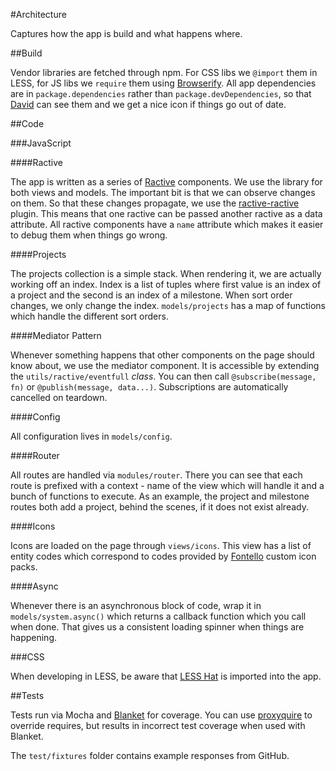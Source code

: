 #Architecture

Captures how the app is build and what happens where.

##Build

Vendor libraries are fetched through npm. For CSS libs we `@import` them in LESS, for JS libs we `require` them using [Browserify](https://github.com/substack/node-browserify). All app dependencies are in `package.dependencies` rather than `package.devDependencies`, so that [David](https://david-dm.org/radekstepan/burnchart) can see them and we get a nice icon if things go out of date.

##Code

###JavaScript

####Ractive

The app is written as a series of [Ractive](http://www.ractivejs.org/) components. We use the library for both views and models. The important bit is that we can observe changes on them. So that these changes propagate, we use the [ractive-ractive](https://github.com/rstacruz/ractive-ractive) plugin. This means that one ractive can be passed another ractive as a data attribute. All ractive components have a `name` attribute which makes it easier to debug them when things go wrong.

####Projects

The projects collection is a simple stack. When rendering it, we are actually working off an index. Index is a list of tuples where first value is an index of a project and the second is an index of a milestone. When sort order changes, we only change the index. `models/projects` has a map of functions which handle the different sort orders.

####Mediator Pattern

Whenever something happens that other components on the page should know about, we use the mediator component. It is accessible by extending the `utils/ractive/eventfull` *class*. You can then call `@subscribe(message, fn)` or `@publish(message, data...)`. Subscriptions are automatically cancelled on teardown.

####Config

All configuration lives in `models/config`.

####Router

All routes are handled via `modules/router`. There you can see that each route is prefixed with a context - name of the view which will handle it and a bunch of functions to execute. As an example, the project and milestone routes both add a project, behind the scenes, if it does not exist already.

####Icons

Icons are loaded on the page through `views/icons`. This view has a list of entity codes which correspond to codes provided by [Fontello](http://fontello.com) custom icon packs.

####Async

Whenever there is an asynchronous block of code, wrap it in `models/system.async()` which returns a callback function which you call when done. That gives us a consistent loading spinner when things are happening.

###CSS

When developing in LESS, be aware that [LESS Hat](http://lesshat.madebysource.com/) is imported into the app.

##Tests

Tests run via Mocha and [Blanket](http://blanketjs.org/) for coverage. You can use [proxyquire](https://github.com/thlorenz/proxyquire) to override requires, but results in incorrect test coverage when used with Blanket.

The `test/fixtures` folder contains example responses from GitHub.